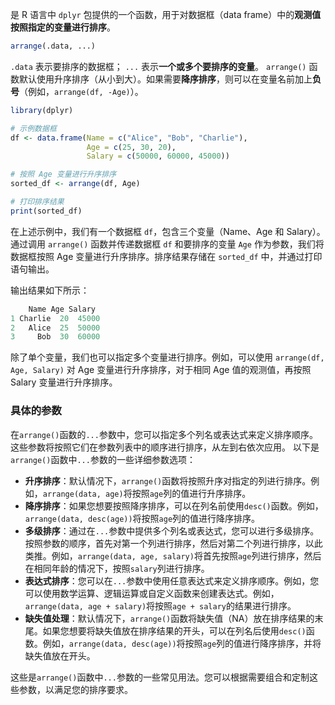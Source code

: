 是 R 语言中 `dplyr` 包提供的一个函数，用于对数据框（data frame）中的**观测值按照指定的变量进行排序**。
```R
arrange(.data, ...)
```
`.data` 表示要排序的数据框；
`...` 表示**一个或多个要排序的变量**。
`arrange()` 函数默认使用升序排序（从小到大）。如果需要**降序排序**，则可以在变量名前加上**负号**（例如，`arrange(df, -Age)`）。

```R
library(dplyr)

# 示例数据框
df <- data.frame(Name = c("Alice", "Bob", "Charlie"),
                 Age = c(25, 30, 20),
                 Salary = c(50000, 60000, 45000))

# 按照 Age 变量进行升序排序
sorted_df <- arrange(df, Age)

# 打印排序结果
print(sorted_df)
```

在上述示例中，我们有一个数据框 `df`，包含三个变量（Name、Age 和 Salary）。通过调用 `arrange()` 函数并传递数据框 `df` 和要排序的变量 `Age` 作为参数，我们将数据框按照 Age 变量进行升序排序。排序结果存储在 `sorted_df` 中，并通过打印语句输出。

输出结果如下所示：
```R
    Name Age Salary
1 Charlie  20  45000
2   Alice  25  50000
3     Bob  30  60000
```

除了单个变量，我们也可以指定多个变量进行排序。例如，可以使用 `arrange(df, Age, Salary)` 对 Age 变量进行升序排序，对于相同 Age 值的观测值，再按照 Salary 变量进行升序排序。



### 具体的参数
在`arrange()`函数的`...`参数中，您可以指定多个列名或表达式来定义排序顺序。这些参数将按照它们在参数列表中的顺序进行排序，从左到右依次应用。
以下是`arrange()`函数中`...`参数的一些详细参数选项：
- **升序排序**：默认情况下，`arrange()`函数将按照升序对指定的列进行排序。例如，`arrange(data, age)`将按照`age`列的值进行升序排序。
- **降序排序**：如果您想要按照降序排序，可以在列名前使用`desc()`函数。例如，`arrange(data, desc(age))`将按照`age`列的值进行降序排序。
- **多级排序**：通过在`...`参数中提供多个列名或表达式，您可以进行多级排序。按照参数的顺序，首先对第一个列进行排序，然后对第二个列进行排序，以此类推。例如，`arrange(data, age, salary)`将首先按照`age`列进行排序，然后在相同年龄的情况下，按照`salary`列进行排序。
- **表达式排序**：您可以在`...`参数中使用任意表达式来定义排序顺序。例如，您可以使用数学运算、逻辑运算或自定义函数来创建表达式。例如，`arrange(data, age + salary)`将按照`age + salary`的结果进行排序。
- **缺失值处理**：默认情况下，`arrange()`函数将缺失值（NA）放在排序结果的末尾。如果您想要将缺失值放在排序结果的开头，可以在列名后使用`desc()`函数。例如，`arrange(data, desc(age))`将按照`age`列的值进行降序排序，并将缺失值放在开头。

这些是`arrange()`函数中`...`参数的一些常见用法。您可以根据需要组合和定制这些参数，以满足您的排序要求。